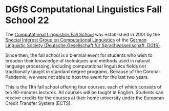 # DGfS Computational Linguistics Fall School 22
  
The [Computational Linguistics Fall School](https://dgfs.de/en/cl/fall-schools.html) was established in 2001 by the [Special Interest Group on Computational Linguistics](https://dgfs.de/en/cl/) of the [German Linguistic Society (Deutsche Gesellschaft für Sprachwissenschaft, DGfS)](https://dgfs.de/en/).

Since then, the fall school is a biennial event for students who wish to broaden their knowledge of techniques and methods used in natural language processing, including computational linguistics fields not traditionally taught in standard degree programs. Because of the Corona-Pandemic, we were not able to host the event for the last two years.

This is the 11th fall school offering four courses, each of which consists of ten 90-minutes lectures. All courses will be taught in English. Students can receive credits for the courses at their home university under the European Credit Transfer System (ECTS).
